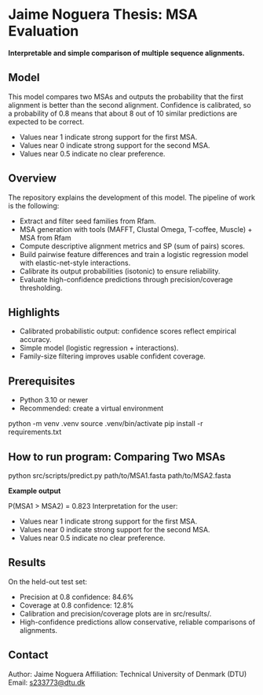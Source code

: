 # Jaime Noguera Thesis: MSA Evaluation

**Interpretable and simple comparison of multiple sequence alignments.**

## Model

This model compares two MSAs and outputs the probability that the first alignment is better than the second alignment.
Confidence is calibrated, so a probability of 0.8 means that about 8 out of 10 similar predictions are expected to be correct.

- Values near 1 indicate strong support for the first MSA.
- Values near 0 indicate strong support for the second MSA.
- Values near 0.5 indicate no clear preference.

## Overview

The repository explains the development of this model.
The pipeline of work is the following:
- Extract and filter seed families from Rfam.
- MSA generation with tools (MAFFT, Clustal Omega, T-coffee, Muscle) + MSA from Rfam
- Compute descriptive alignment metrics and SP (sum of pairs) scores.  
- Build pairwise feature differences and train a logistic regression model with elastic-net-style interactions.  
- Calibrate its output probabilities (isotonic) to ensure reliability.  
- Evaluate high-confidence predictions through precision/coverage thresholding.

## Highlights

- Calibrated probabilistic output: confidence scores reflect empirical accuracy.    
- Simple model (logistic regression + interactions).  
- Family-size filtering improves usable confident coverage.

## Prerequisites

- Python 3.10 or newer
- Recommended: create a virtual environment

python -m venv .venv
source .venv/bin/activate
pip install -r requirements.txt

## How to run program: Comparing Two MSAs

python src/scripts/predict.py path/to/MSA1.fasta path/to/MSA2.fasta

**Example output**

P(MSA1 > MSA2) = 0.823
Interpretation for the user:
- Values near 1 indicate strong support for the first MSA.
- Values near 0 indicate strong support for the second MSA.
- Values near 0.5 indicate no clear preference.


## Results

On the held-out test set:
- Precision at 0.8 confidence: 84.6%
- Coverage at 0.8 confidence: 12.8%
- Calibration and precision/coverage plots are in src/results/.
- High-confidence predictions allow conservative, reliable comparisons of alignments.

## Contact

Author: Jaime Noguera
Affiliation: Technical University of Denmark (DTU)
Email: s233773@dtu.dk
